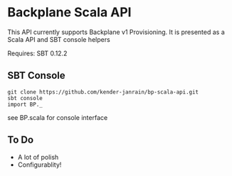 # Backplane Scala API #

This API currently supports Backplane v1 Provisioning. It is presented
as a Scala API and SBT console helpers

Requires: SBT 0.12.2

## SBT Console ##

    git clone https://github.com/kender-janrain/bp-scala-api.git
    sbt console
    import BP._

see BP.scala for console interface

## To Do ##

* A lot of polish
* Configurablity!
